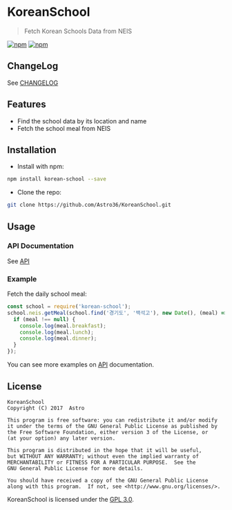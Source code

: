 # KoreanSchool

> Fetch Korean Schools Data from NEIS

[![npm](https://img.shields.io/npm/v/korean-school.svg?style=flat-square)](https://www.npmjs.com/package/korean-school) [![npm](https://img.shields.io/npm/dt/korean-school.svg?style=flat-square)](https://www.npmjs.com/package/korean-school)

## ChangeLog

See [CHANGELOG](./CHANGELOG.md)

## Features

- Find the school data by its location and name
- Fetch the school meal from NEIS

## Installation

- Install with npm:

```bash
npm install korean-school --save
```

- Clone the repo:

```bash
git clone https://github.com/Astro36/KoreanSchool.git
```

## Usage

### API Documentation

See [API](./API.md)

### Example

Fetch the daily school meal:

```javascript
const school = require('korean-school');
school.neis.getMeal(school.find('경기도', '백석고'), new Date(), (meal) => {
  if (meal !== null) {
    console.log(meal.breakfast);
    console.log(meal.lunch);
    console.log(meal.dinner);
  }
});
```

You can see more examples on [API](./API.md) documentation.

## License

```text
KoreanSchool
Copyright (C) 2017  Astro

This program is free software: you can redistribute it and/or modify
it under the terms of the GNU General Public License as published by
the Free Software Foundation, either version 3 of the License, or
(at your option) any later version.

This program is distributed in the hope that it will be useful,
but WITHOUT ANY WARRANTY; without even the implied warranty of
MERCHANTABILITY or FITNESS FOR A PARTICULAR PURPOSE.  See the
GNU General Public License for more details.

You should have received a copy of the GNU General Public License
along with this program.  If not, see <http://www.gnu.org/licenses/>.
```

KoreanSchool is licensed under the [GPL 3.0](./LICENSE).
